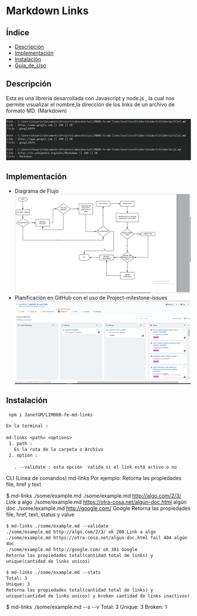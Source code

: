 # Markdown Links

## Índice
* [Descripción](#descripción)
* [Implementación](#implementación)
* [Instalación](#instalación)
* [Guía_de_Uso](#guía-de-uso)

## Descripción
Esta es una librería desarrollada con Javascript y node.js , la cual nos permite visualizar el nombre,la dirección de los links de un archivo de formato MD. (Markdown)

![imagen](/img/consola.png)

## Implementación
- Diagrama de Flujo
![imagen](\img\flujo.png)
- Planificación en GitHub con el uso de Project-milestone-issues
![imagen](\img\tablero.png)

## Instalación 
```
 npm i JanetGM/LIM008-fe-md-links
```
```
En la terminal : 

md-links <path> <options>
 1. path : 
   Es la ruta de la carpeta o Archivo
 2. option : 
   
   . --validate : esta opción  valida si el link está activo o no

```
CLI (Línea de comandos)
md-links <path> <options>
Por ejemplo: Retorna las propiedades file, href y text

$ md-links ./some/example.md
./some/example.md http://algo.com/2/3/ Link a algo
./some/example.md https://otra-cosa.net/algun-doc.html algún doc
./some/example.md http://google.com/ Google
Retorna las propiedades file, href, text, status y value
```
$ md-links ./some/example.md --validate
./some/example.md http://algo.com/2/3/ ok 200 Link a algo
./some/example.md https://otra-cosa.net/algun-doc.html fail 404 algún doc
./some/example.md http://google.com/ ok 301 Google
Retorna las propiedades total(cantidad total de links) y unique(cantidad de links unicos)
````
```
$ md-links ./some/example.md --stats
Total: 3
Unique: 3
Retorna las propiedades total(cantidad total de links) y unique(cantidad de links unicos) y broken cantidad de links inactivos)
``` 
$ md-links ./some/example.md --s --v
Total: 3
Unique: 3
Broken: 1
